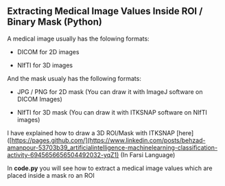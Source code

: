 ## Extracting Medical Image Values Inside ROI / Binary Mask (Python) 

A medical image usually has the folowing formats:

  - DICOM for 2D images
  
  - NIfTI for 3D images

And the mask usualy has the following formats:

  - JPG / PNG for 2D mask (You can draw it with ImageJ software on DICOM Images)

  - NIfTI for 3D mask (You can draw it with ITKSNAP software on NIfTI images)

I have explained how to draw a 3D ROI/Mask with ITKSNAP [here]([https://pages.github.com/](https://www.linkedin.com/posts/behzad-amanpour-53703b39_artificialintelligence-machinelearning-classification-activity-6945656656504492032-yqZ1) (In Farsi Language)

In **code.py** you will see how to extract a medical image values which are placed inside a mask ro an ROI
